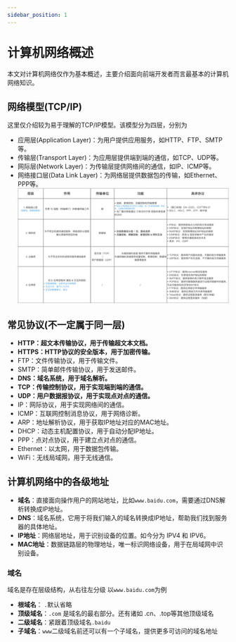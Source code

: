 ```yaml
---
sidebar_position: 1
---
```


# 计算机网络概述
本文对计算机网络仅作为基本概述，主要介绍面向前端开发者而言最基本的计算机网络知识。

## 网络模型(TCP/IP)
这里仅介绍较为易于理解的TCP/IP模型。该模型分为四层，分别为
- 应用层(Application Layer)：为用户提供应用服务，如HTTP、FTP、SMTP等。
- 传输层(Transport Layer)：为应用层提供端到端的通信，如TCP、UDP等。
- 网际层(Network Layer)：为传输层提供网络间的通信，如IP、ICMP等。
- 网络接口层(Data Link Layer)：为网络层提供数据包的传输，如Ethernet、PPP等。
![计算机网络模型](./img/TCP_IP.png)

## 常见协议(不一定属于同一层)
- **HTTP：超文本传输协议，用于传输超文本文档。**
- **HTTPS：HTTP协议的安全版本，用于加密传输。**
- FTP：文件传输协议，用于传输文件。
- SMTP：简单邮件传输协议，用于发送邮件。
- **DNS：域名系统，用于域名解析。**
- **TCP：传输控制协议，用于实现端到端的通信。**
- **UDP：用户数据报协议，用于实现点对点的通信。**
- IP：网际协议，用于实现网络间的通信。
- ICMP：互联网控制消息协议，用于网络诊断。
- ARP：地址解析协议，用于获取IP地址对应的MAC地址。
- DHCP：动态主机配置协议，用于自动分配IP地址。
- PPP：点对点协议，用于建立点对点的通信。
- Ethernet：以太网，用于数据包传输。
- WiFi：无线局域网，用于无线通信。

## 计算机网络中的各级地址
- **域名**：直接面向操作用户的网站地址，比如```www.baidu.com```，需要通过DNS解析转换成IP地址。
- **DNS**：域名系统，它用于将我们输入的域名转换成IP地址，帮助我们找到服务器的具体地址。
- **IP地址**：网络层地址，用于识别设备的位置。如今分为 IPV4 和 IPV6。
- **MAC地址**：数据链路层的物理地址，唯一标识网络设备，用于在局域网中识别设备。

### 域名
域名是存在层级结构，从右往左分级
以```www.baidu.com```为例
- **根域名**： ```.```默认省略
- **顶级域名**：```.com``` 是域名的最右部分。还有诸如 .cn、.top等其他顶级域名
- **二级域名**：紧跟着顶级域名```.baidu```
- **子域名**：```www```二级域名前还可以有一个子域名，提供更多可访问的域名地址